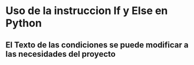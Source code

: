 # Uso de la instruccion If y Else en Python
## El Texto de las condiciones se puede modificar a las necesidades del proyecto